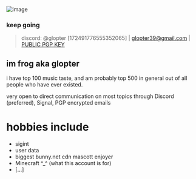 ![image](https://github.com/Froggymations/Froggymations/assets/92065487/6f4767e1-8934-4440-995b-6661e458fefb)
### keep going
> discord: @glopter [172491776555352065]  |  glopter39@gmail.com  |  [PUBLIC PGP KEY](https://github.com/Froggymations/Froggymations/blob/main/PGP_PUBLIC)

## im frog aka glopter
i have top 100 music taste, and am probably top 500 in general out of all people who have ever existed.

very open to direct communication on most topics through Discord (preferred), Signal, PGP encrypted emails

# hobbies include
- sigint
- user data
- biggest bunny.net cdn mascott enjoyer
- Minecraft ^_^ (what this account is for)
- [...]
